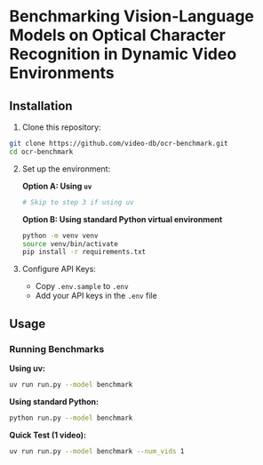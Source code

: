 # Benchmarking Vision-Language Models on Optical Character Recognition in Dynamic Video Environments

## Installation 

1. Clone this repository:
```bash
git clone https://github.com/video-db/ocr-benchmark.git
cd ocr-benchmark 
```

2. Set up the environment:

   **Option A: Using `uv`**
   ```bash
   # Skip to step 3 if using uv
   ```

   **Option B: Using standard Python virtual environment**
   ```bash
   python -m venv venv
   source venv/bin/activate
   pip install -r requirements.txt
   ```

3. Configure API Keys:
   - Copy `.env.sample` to `.env`
   - Add your API keys in the `.env` file

## Usage

### Running Benchmarks

**Using uv:**
```bash
uv run run.py --model benchmark
```

**Using standard Python:**
```bash
python run.py --model benchmark
```

**Quick Test (1 video):**
```bash
uv run run.py --model benchmark --num_vids 1
```